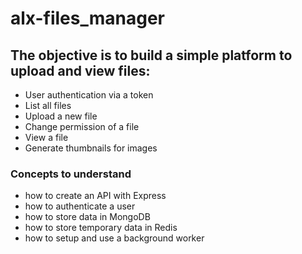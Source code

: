 # alx-files_manager
## The objective is to build a simple platform to upload and view files:
- User authentication via a token
- List all files
- Upload a new file
- Change permission of a file
- View a file
- Generate thumbnails for images

### Concepts to understand
- how to create an API with Express
- how to authenticate a user
- how to store data in MongoDB
- how to store temporary data in Redis
- how to setup and use a background worker
